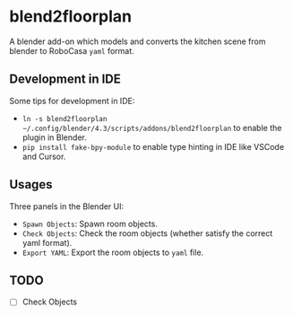 # blend2floorplan

A blender add-on which models and converts the kitchen scene from blender to RoboCasa `yaml` format.

## Development in IDE

Some tips for development in IDE:

- `ln -s blend2floorplan ~/.config/blender/4.3/scripts/addons/blend2floorplan` to enable the plugin in Blender.
- `pip install fake-bpy-module` to enable type hinting in IDE like VSCode and Cursor.

## Usages

Three panels in the Blender UI:

- `Spawn Objects`: Spawn room objects.
- `Check Objects`: Check the room objects (whether satisfy the correct yaml format).
- `Export YAML`: Export the room objects to `yaml` file.

## TODO

- [ ] Check Objects
